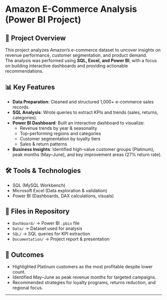 # Amazon E-Commerce Analysis (Power BI Project)

## 📌 Project Overview
This project analyzes Amazon’s e-commerce dataset to uncover insights on revenue performance, customer segmentation, and product demand.  
The analysis was performed using **SQL, Excel, and Power BI**, with a focus on building interactive dashboards and providing actionable recommendations.

## 📊 Key Features
- **Data Preparation**: Cleaned and structured 1,000+ e-commerce sales records.  
- **SQL Analysis**: Wrote queries to extract KPIs and trends (sales, returns, categories).  
- **Power BI Dashboard**: Built an interactive dashboard to visualize:
  - Revenue trends by year & seasonality
  - Top-performing regions and categories
  - Customer segmentation by loyalty tiers
  - Sales & return patterns
- **Business Insights**: Identified high-value customer groups (Platinum), peak months (May–June), and key improvement areas (27% return rate).

## 🛠 Tools & Technologies
- SQL (MySQL Workbench)  
- Microsoft Excel (Data exploration & validation)  
- Power BI (Dashboards, DAX calculations, visuals)  

## 📑 Files in Repository
- `Dashboard/` → Power BI `.pbix` file  
- `Data/` → Dataset used for analysis  
- `SQL/` → SQL queries for KPI extraction  
- `Documentation/` → Project report & presentation  

## 🚀 Outcomes
- Highlighted Platinum customers as the most profitable despite lower count.  
- Identified May–June as peak revenue months for targeted campaigns.  
- Recommended strategies for loyalty programs, returns reduction, and regional focus.  

---
